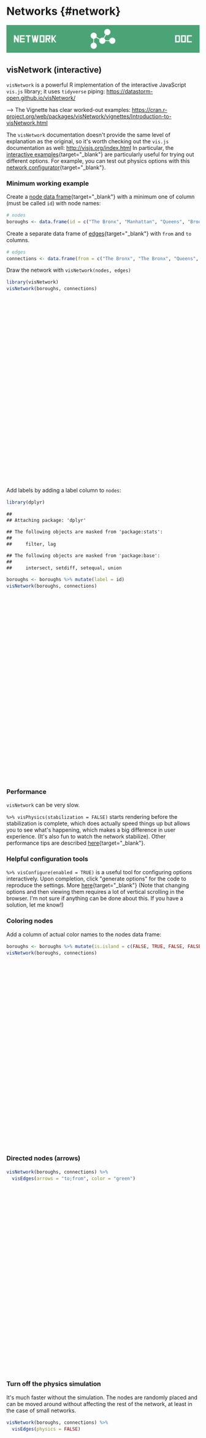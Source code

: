 # Networks {#network}

![](images/banners/banner_network.png)

<!--## ggnetwork (static)-->

## visNetwork (interactive)

`visNetwork` is a powerful R implementation of the interactive JavaScript `vis.js` library; it uses `tidyverse` piping: https://datastorm-open.github.io/visNetwork/

--> The Vignette has clear worked-out examples: https://cran.r-project.org/web/packages/visNetwork/vignettes/Introduction-to-visNetwork.html


The `visNetwork` documentation doesn't provide the same level of explanation as the original, so it's worth checking out the `vis.js` documentation as well:
http://visjs.org/index.html  In particular, the [interactive examples](http://visjs.org/network_examples.html){target="_blank"} are particularly useful for trying out different options. For example, you can test out physics options with this [network configurator](http://visjs.org/examples/network/physics/physicsConfiguration.html){target="_blank"}. 


### Minimum working example

Create a [node data frame](https://datastorm-open.github.io/visNetwork/nodes.html){target="_blank"} with a minimum one of column (must be called `id`) with node names:


```r
# nodes
boroughs <- data.frame(id = c("The Bronx", "Manhattan", "Queens", "Brooklyn", "Staten Island"))
```


Create a separate data frame of [edges](https://datastorm-open.github.io/visNetwork/edges.html){target="_blank"} with `from` and `to` columns. 



```r
# edges
connections <- data.frame(from = c("The Bronx", "The Bronx", "Queens", "Queens", "Manhattan", "Brooklyn"), to = c("Manhattan", "Queens", "Brooklyn", "Manhattan", "Brooklyn", "Staten Island"))
```


Draw the network with `visNetwork(nodes, edges)`


```r
library(visNetwork)
visNetwork(boroughs, connections)
```

<!--html_preserve--><div id="htmlwidget-7332d9633ff115a39050" style="width:672px;height:480px;" class="visNetwork html-widget"></div>
<script type="application/json" data-for="htmlwidget-7332d9633ff115a39050">{"x":{"nodes":{"id":["The Bronx","Manhattan","Queens","Brooklyn","Staten Island"]},"edges":{"from":["The Bronx","The Bronx","Queens","Queens","Manhattan","Brooklyn"],"to":["Manhattan","Queens","Brooklyn","Manhattan","Brooklyn","Staten Island"]},"nodesToDataframe":true,"edgesToDataframe":true,"options":{"width":"100%","height":"100%","nodes":{"shape":"dot"},"manipulation":{"enabled":false}},"groups":null,"width":null,"height":null,"idselection":{"enabled":false},"byselection":{"enabled":false},"main":null,"submain":null,"footer":null,"background":"rgba(0, 0, 0, 0)"},"evals":[],"jsHooks":[]}</script><!--/html_preserve-->


Add labels by adding a label column to `nodes`:


```r
library(dplyr)
```

```
## 
## Attaching package: 'dplyr'
```

```
## The following objects are masked from 'package:stats':
## 
##     filter, lag
```

```
## The following objects are masked from 'package:base':
## 
##     intersect, setdiff, setequal, union
```

```r
boroughs <- boroughs %>% mutate(label = id)
visNetwork(boroughs, connections)
```

<!--html_preserve--><div id="htmlwidget-2812a338a4c33eeb10fa" style="width:672px;height:480px;" class="visNetwork html-widget"></div>
<script type="application/json" data-for="htmlwidget-2812a338a4c33eeb10fa">{"x":{"nodes":{"id":["The Bronx","Manhattan","Queens","Brooklyn","Staten Island"],"label":["The Bronx","Manhattan","Queens","Brooklyn","Staten Island"]},"edges":{"from":["The Bronx","The Bronx","Queens","Queens","Manhattan","Brooklyn"],"to":["Manhattan","Queens","Brooklyn","Manhattan","Brooklyn","Staten Island"]},"nodesToDataframe":true,"edgesToDataframe":true,"options":{"width":"100%","height":"100%","nodes":{"shape":"dot"},"manipulation":{"enabled":false}},"groups":null,"width":null,"height":null,"idselection":{"enabled":false},"byselection":{"enabled":false},"main":null,"submain":null,"footer":null,"background":"rgba(0, 0, 0, 0)"},"evals":[],"jsHooks":[]}</script><!--/html_preserve-->



### Performance

`visNetwork` can be very slow. 

`%>% visPhysics(stabilization = FALSE)` starts rendering before the stabilization is complete, which does actually speed things up but allows you to see what's happening, which makes a big difference in user experience.  (It's also fun to watch the network stabilize).  Other performance tips are described [here](https://datastorm-open.github.io/visNetwork/performance.html){target="_blank"}.
  
### Helpful configuration tools  
  
`%>% visConfigure(enabled = TRUE)` is a useful tool for configuring options interactively.  Upon completion, click "generate options" for the code to reproduce the settings. More [here](https://datastorm-open.github.io/visNetwork/configure.html){target="_blank"} (Note that changing options and then viewing them requires a lot of vertical scrolling in the browser.  I'm not sure if anything can be done about this. If you have a solution, let me know!)
  
### Coloring nodes

Add a column of actual color names to the nodes data frame:


```r
boroughs <- boroughs %>% mutate(is.island = c(FALSE, TRUE, FALSE, FALSE, TRUE)) %>% mutate(color = ifelse(is.island, "blue", "yellow"))
visNetwork(boroughs, connections)
```

<!--html_preserve--><div id="htmlwidget-e6de2cc3ed51e7d0ecc8" style="width:672px;height:480px;" class="visNetwork html-widget"></div>
<script type="application/json" data-for="htmlwidget-e6de2cc3ed51e7d0ecc8">{"x":{"nodes":{"id":["The Bronx","Manhattan","Queens","Brooklyn","Staten Island"],"label":["The Bronx","Manhattan","Queens","Brooklyn","Staten Island"],"is.island":[false,true,false,false,true],"color":["yellow","blue","yellow","yellow","blue"]},"edges":{"from":["The Bronx","The Bronx","Queens","Queens","Manhattan","Brooklyn"],"to":["Manhattan","Queens","Brooklyn","Manhattan","Brooklyn","Staten Island"]},"nodesToDataframe":true,"edgesToDataframe":true,"options":{"width":"100%","height":"100%","nodes":{"shape":"dot"},"manipulation":{"enabled":false}},"groups":null,"width":null,"height":null,"idselection":{"enabled":false},"byselection":{"enabled":false},"main":null,"submain":null,"footer":null,"background":"rgba(0, 0, 0, 0)"},"evals":[],"jsHooks":[]}</script><!--/html_preserve-->

### Directed nodes (arrows)


```r
visNetwork(boroughs, connections) %>% 
  visEdges(arrows = "to;from", color = "green")
```

<!--html_preserve--><div id="htmlwidget-6c0accd14df66c810f3c" style="width:672px;height:480px;" class="visNetwork html-widget"></div>
<script type="application/json" data-for="htmlwidget-6c0accd14df66c810f3c">{"x":{"nodes":{"id":["The Bronx","Manhattan","Queens","Brooklyn","Staten Island"],"label":["The Bronx","Manhattan","Queens","Brooklyn","Staten Island"],"is.island":[false,true,false,false,true],"color":["yellow","blue","yellow","yellow","blue"]},"edges":{"from":["The Bronx","The Bronx","Queens","Queens","Manhattan","Brooklyn"],"to":["Manhattan","Queens","Brooklyn","Manhattan","Brooklyn","Staten Island"]},"nodesToDataframe":true,"edgesToDataframe":true,"options":{"width":"100%","height":"100%","nodes":{"shape":"dot"},"manipulation":{"enabled":false},"edges":{"arrows":"to;from","color":"green"}},"groups":null,"width":null,"height":null,"idselection":{"enabled":false},"byselection":{"enabled":false},"main":null,"submain":null,"footer":null,"background":"rgba(0, 0, 0, 0)"},"evals":[],"jsHooks":[]}</script><!--/html_preserve-->

### Turn off the physics simulation

It's much faster without the simulation. The nodes are randomly placed and can be moved around without affecting the rest of the network, at least in the case of small networks.


```r
visNetwork(boroughs, connections) %>% 
  visEdges(physics = FALSE)
```

<!--html_preserve--><div id="htmlwidget-a98ca1f27a2e86d30cdc" style="width:672px;height:480px;" class="visNetwork html-widget"></div>
<script type="application/json" data-for="htmlwidget-a98ca1f27a2e86d30cdc">{"x":{"nodes":{"id":["The Bronx","Manhattan","Queens","Brooklyn","Staten Island"],"label":["The Bronx","Manhattan","Queens","Brooklyn","Staten Island"],"is.island":[false,true,false,false,true],"color":["yellow","blue","yellow","yellow","blue"]},"edges":{"from":["The Bronx","The Bronx","Queens","Queens","Manhattan","Brooklyn"],"to":["Manhattan","Queens","Brooklyn","Manhattan","Brooklyn","Staten Island"]},"nodesToDataframe":true,"edgesToDataframe":true,"options":{"width":"100%","height":"100%","nodes":{"shape":"dot"},"manipulation":{"enabled":false},"edges":{"physics":false}},"groups":null,"width":null,"height":null,"idselection":{"enabled":false},"byselection":{"enabled":false},"main":null,"submain":null,"footer":null,"background":"rgba(0, 0, 0, 0)"},"evals":[],"jsHooks":[]}</script><!--/html_preserve-->

### Grey out nodes far from selected (defined by "degree")

(Click a node to see effect.)


```r
# defaults to 1 degree
visNetwork(boroughs, connections) %>% 
  visOptions(highlightNearest = TRUE)
```

<!--html_preserve--><div id="htmlwidget-b373a02d4a971113de2a" style="width:672px;height:480px;" class="visNetwork html-widget"></div>
<script type="application/json" data-for="htmlwidget-b373a02d4a971113de2a">{"x":{"nodes":{"id":["The Bronx","Manhattan","Queens","Brooklyn","Staten Island"],"label":["The Bronx","Manhattan","Queens","Brooklyn","Staten Island"],"is.island":[false,true,false,false,true],"color":["yellow","blue","yellow","yellow","blue"]},"edges":{"from":["The Bronx","The Bronx","Queens","Queens","Manhattan","Brooklyn"],"to":["Manhattan","Queens","Brooklyn","Manhattan","Brooklyn","Staten Island"]},"nodesToDataframe":true,"edgesToDataframe":true,"options":{"width":"100%","height":"100%","nodes":{"shape":"dot"},"manipulation":{"enabled":false}},"groups":null,"width":null,"height":null,"idselection":{"enabled":false,"style":"width: 150px; height: 26px","useLabels":true,"main":"Select by id"},"byselection":{"enabled":false,"style":"width: 150px; height: 26px","multiple":false,"hideColor":"rgba(200,200,200,0.5)"},"main":null,"submain":null,"footer":null,"background":"rgba(0, 0, 0, 0)","highlight":{"enabled":true,"hoverNearest":false,"degree":1,"algorithm":"all","hideColor":"rgba(200,200,200,0.5)","labelOnly":true},"collapse":{"enabled":false,"fit":false,"resetHighlight":true,"clusterOptions":null}},"evals":[],"jsHooks":[]}</script><!--/html_preserve-->

```r
# set degree to 2
visNetwork(boroughs, connections) %>% 
  visOptions(highlightNearest = list(enabled = TRUE, 
                                     degree = 2))
```

<!--html_preserve--><div id="htmlwidget-861e0a69637e4f69b85d" style="width:672px;height:480px;" class="visNetwork html-widget"></div>
<script type="application/json" data-for="htmlwidget-861e0a69637e4f69b85d">{"x":{"nodes":{"id":["The Bronx","Manhattan","Queens","Brooklyn","Staten Island"],"label":["The Bronx","Manhattan","Queens","Brooklyn","Staten Island"],"is.island":[false,true,false,false,true],"color":["yellow","blue","yellow","yellow","blue"]},"edges":{"from":["The Bronx","The Bronx","Queens","Queens","Manhattan","Brooklyn"],"to":["Manhattan","Queens","Brooklyn","Manhattan","Brooklyn","Staten Island"]},"nodesToDataframe":true,"edgesToDataframe":true,"options":{"width":"100%","height":"100%","nodes":{"shape":"dot"},"manipulation":{"enabled":false}},"groups":null,"width":null,"height":null,"idselection":{"enabled":false,"style":"width: 150px; height: 26px","useLabels":true,"main":"Select by id"},"byselection":{"enabled":false,"style":"width: 150px; height: 26px","multiple":false,"hideColor":"rgba(200,200,200,0.5)"},"main":null,"submain":null,"footer":null,"background":"rgba(0, 0, 0, 0)","highlight":{"enabled":true,"hoverNearest":false,"degree":2,"algorithm":"all","hideColor":"rgba(200,200,200,0.5)","labelOnly":true},"collapse":{"enabled":false,"fit":false,"resetHighlight":true,"clusterOptions":null}},"evals":[],"jsHooks":[]}</script><!--/html_preserve-->

